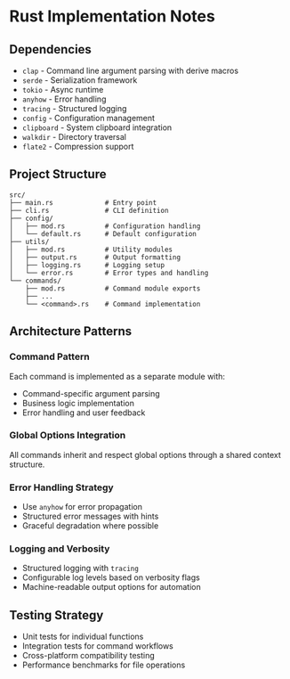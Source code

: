 # Rust Implementation Notes

## Dependencies

- `clap` - Command line argument parsing with derive macros
- `serde` - Serialization framework
- `tokio` - Async runtime
- `anyhow` - Error handling
- `tracing` - Structured logging
- `config` - Configuration management
- `clipboard` - System clipboard integration
- `walkdir` - Directory traversal
- `flate2` - Compression support

## Project Structure

```
src/
├── main.rs             # Entry point
├── cli.rs              # CLI definition
├── config/
│   ├── mod.rs          # Configuration handling
│   └── default.rs      # Default configuration
├── utils/
│   ├── mod.rs          # Utility modules
│   ├── output.rs       # Output formatting
│   ├── logging.rs      # Logging setup
│   └── error.rs        # Error types and handling
└── commands/
    ├── mod.rs          # Command module exports
    ├── ...        
    └── <command>.rs    # Command implementation
```

## Architecture Patterns

### Command Pattern

Each command is implemented as a separate module with:

- Command-specific argument parsing
- Business logic implementation
- Error handling and user feedback

### Global Options Integration

All commands inherit and respect global options through a shared context structure.

### Error Handling Strategy

- Use `anyhow` for error propagation
- Structured error messages with hints
- Graceful degradation where possible

### Logging and Verbosity

- Structured logging with `tracing`
- Configurable log levels based on verbosity flags
- Machine-readable output options for automation

## Testing Strategy

- Unit tests for individual functions
- Integration tests for command workflows
- Cross-platform compatibility testing
- Performance benchmarks for file operations
